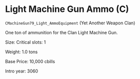 # Light Machine Gun Ammo (C)

`CMachineGun79_Light_AmmoEquipment` (Yet Another Weapon Clan)

One ton of ammunition for the Clan Light Machine Gun.

Size: Critical slots: 1

Weight: 1.0 tons

Base Price: 10,000 cbills

Intro year: 3060

